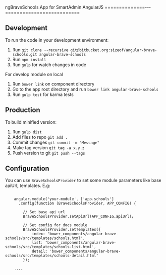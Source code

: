 ngBraveSchools App for SmartAdmin AngularJS
==============---==========================

Development
-----------
To run the code in your development environment:

1. Run `git clone --recursive git@bitbucket.org:sizeof/angular-brave-schools.git angular-brave-schools`
2. Run `npm install`
3. Run `gulp` for watch changes in code

For develop module on local

1. Run `bower link` on component directory
2. Go to the app root directory and run `bower link angular-brave-schools`
3. Run `gulp test` for karma tests

Production
----------
To build minified version:

1. Run `gulp dist`
2. Add files to repo `git add .`
3. Commit changes `git commit -m "Message"`
3. Make tag version `git tag -a x.y.z`
4. Push version to git `git push --tags`

Configuration
-------------

You can use `BraveSchoolsProvider` to set some module parameters like base apiUrl, templates. E.g:

```

    angular.module('your-module', ['app.schools']
      .config(function (BraveSchoolsProvider, APP_CONFIG) {
      
        // Set base api url
        BraveSchoolsProvider.setApiUrl(APP_CONFIG.apiUrl);
        
        // Set config for docs module
        BraveSchoolsProvider.setTemplates({
            index: 'bower_components/angular-brave-schools/src/templates/schools.html',
            list: 'bower_components/angular-brave-schools/src/templates/schools-list.html',
            detail: 'bower_components/angular-brave-schools/src/templates/schools-detail.html'
        });
        
    ....
      
```
